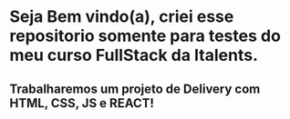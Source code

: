 # Seja Bem vindo(a), criei esse repositorio somente para testes do meu curso FullStack da Italents.
## Trabalharemos um projeto de Delivery com HTML, CSS, JS e REACT!
